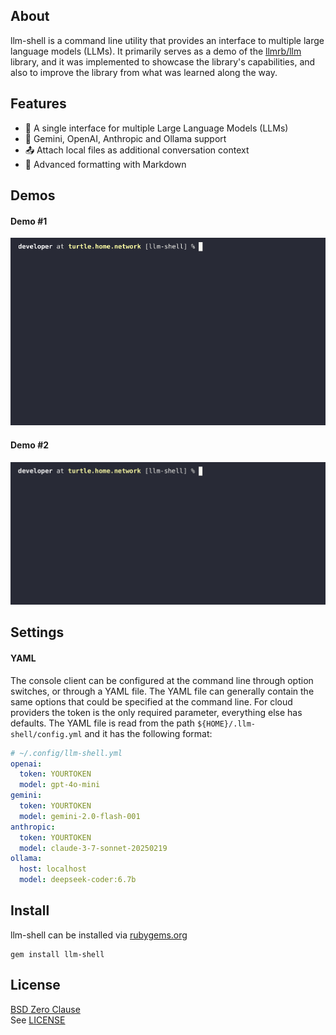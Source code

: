 ## About

llm-shell is a command line utility that provides an interface to multiple
large language models (LLMs). It primarily serves as a demo of the
[llmrb/llm](https://github.com/llmrb/llm) library, and it was implemented
to showcase the library's capabilities, and also to improve the library
from what was learned along the way.

## Features

- 🌟 A single interface for multiple Large Language Models (LLMs)
- 🤝 Gemini, OpenAI, Anthropic and Ollama support
- 📤 Attach local files as additional conversation context
- 📝 Advanced formatting with Markdown

## Demos

#### Demo #1

![demo](share/llm-shell/examples/example2.gif)

#### Demo #2

![demo](share/llm-shell/examples/example1.gif)

## Settings

#### YAML

The console client can be configured at the command line through option switches,
or through a YAML file. The YAML file can generally contain the same options that
could be specified at the command line. For cloud providers the token is the only
required parameter, everything else has defaults. The YAML file is read from the
path `${HOME}/.llm-shell/config.yml` and it has the following format:

```yaml
# ~/.config/llm-shell.yml
openai:
  token: YOURTOKEN
  model: gpt-4o-mini
gemini:
  token: YOURTOKEN
  model: gemini-2.0-flash-001
anthropic:
  token: YOURTOKEN
  model: claude-3-7-sonnet-20250219
ollama:
  host: localhost
  model: deepseek-coder:6.7b
```

## Install

llm-shell can be installed via [rubygems.org](https://rubygems.org/gems/llm-shell)

	gem install llm-shell

## License

[BSD Zero Clause](https://choosealicense.com/licenses/0bsd/)
<br>
See [LICENSE](./LICENSE)
